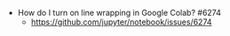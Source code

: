 - How do I turn on line wrapping in Google Colab? #6274
  - https://github.com/jupyter/notebook/issues/6274
